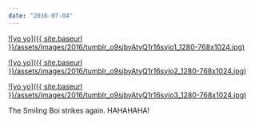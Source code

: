 ```yaml
---
date: "2016-07-04"
---
```


[![yo yo]({{ site.baseurl }}/assets/images/2016/tumblr_o9sjbyAtyQ1r16syio1_1280-768x1024.jpg)](https://mananamanana.com/ohpiglet/wp-content/uploads/2016/07/tumblr_o9sjbyAtyQ1r16syio1_1280.jpg)

[![yo yo]({{ site.baseurl }}/assets/images/2016/tumblr_o9sjbyAtyQ1r16syio2_1280-768x1024.jpg)](https://mananamanana.com/ohpiglet/wp-content/uploads/2016/07/tumblr_o9sjbyAtyQ1r16syio2_1280.jpg)

[![yo yo]({{ site.baseurl }}/assets/images/2016/tumblr_o9sjbyAtyQ1r16syio3_1280-768x1024.jpg)](https://mananamanana.com/ohpiglet/wp-content/uploads/2016/07/tumblr_o9sjbyAtyQ1r16syio3_1280.jpg)

The Smiling Boi strikes again. HAHAHAHA!
